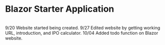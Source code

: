 # Blazor Starter Application

<br />
9/20 Website started being created.
9/27 Edited website by getting working URL, introduction, and IPO calculator.
10/04 Added todo function on Blazor website.
